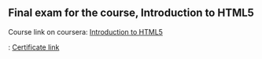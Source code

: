 <h2> Final exam for the course, Introduction to HTML5 </h2>
<p>Course link on coursera: <a href="https://www.coursera.org/learn/html">Introduction to HTML5</a></p>
<p>: <a href="https://coursera.org/share/14da712a2211c02b7e816bcc433e8d50">Certificate link</a></p>
